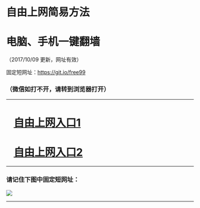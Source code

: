 ﻿# 自由上网简易方法

# 电脑、手机一键翻墙

（2017/10/09 更新，网址有效）

固定短网址：https://git.io/free99

### （微信如打不开，请转到浏览器打开）


***





# &nbsp;&nbsp; <a href="http://ft1830423222.fwq-tz-1001.info/fwqtz01.html?t=10090018407 " target="_blank">自由上网入口1</a>
# &nbsp;&nbsp; <a href="http://ft1591630964.fwq-tz-1002.info/fwqtz02.html?t=10090016951 " target="_blank">自由上网入口2</a>
***

### 请记住下图中固定短网址：

<img src="https://s3-us-west-2.amazonaws.com/fwq-1001/yjfq-20170905okok.png" /> 


***

